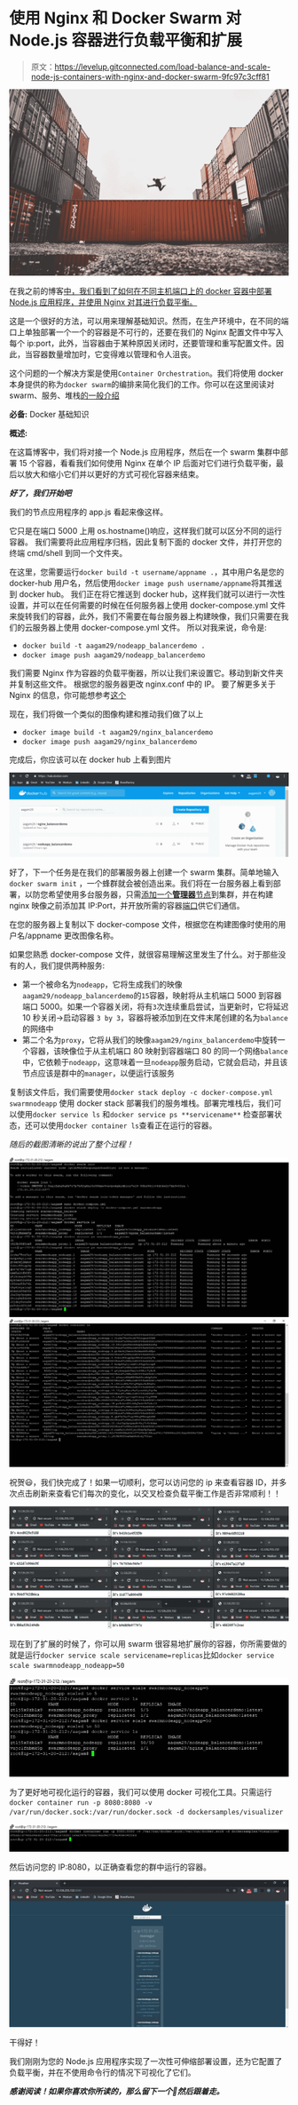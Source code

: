 # 使用 Nginx 和 Docker Swarm 对 Node.js 容器进行负载平衡和扩展

> 原文：<https://levelup.gitconnected.com/load-balance-and-scale-node-js-containers-with-nginx-and-docker-swarm-9fc97c3cff81>

![](img/26fdf8c593e507430457c23f9572dd03.png)

在我之前的博客[中，我们看到了如何在不同主机端口上的 docker 容器中部署 Node.js 应用程序，并使用 Nginx 对其进行负载平衡。](/set-up-a-nginx-load-balancer-for-a-dockerized-node-js-application-6bff1a54655a)

这是一个很好的方法，可以用来理解基础知识。然而，在生产环境中，在不同的端口上单独部署一个一个的容器是不可行的，还要在我们的 Nginx 配置文件中写入每个 ip:port，此外，当容器由于某种原因关闭时，还要管理和重写配置文件。因此，当容器数量增加时，它变得难以管理和令人沮丧。

这个问题的一个解决方案是使用`Container Orchestration`。我们将使用 docker 本身提供的称为`docker swarm`的编排来简化我们的工作。你可以在这里阅读对 swarm、服务、堆栈[的一般介绍](https://docs.docker.com/get-started/part4/)

**必备:** Docker 基础知识

**概述:**

在这篇博客中，我们将对接一个 Node.js 应用程序，然后在一个 swarm 集群中部署 15 个容器，看看我们如何使用 Nginx 在单个 IP 后面对它们进行负载平衡，最后以放大和缩小它们并以更好的方式可视化容器来结束。

***好了，我们开始吧***

我们的节点应用程序的 app.js 看起来像这样。

它只是在端口 5000 上用 os.hostname()响应，这样我们就可以区分不同的运行容器。
我们需要将此应用程序归档，因此复制下面的 docker 文件，并打开您的终端 cmd/shell 到同一个文件夹。

在这里，您需要运行`docker build -t username/appname .`，其中用户名是您的 docker-hub 用户名，然后使用`docker image push username/appname`将其推送到 docker hub。
我们正在将它推送到 docker hub，这样我们就可以进行一次性设置，并可以在任何需要的时候在任何服务器上使用 docker-compose.yml 文件来旋转我们的容器，此外，我们不需要在每台服务器上构建映像，我们只需要在我们的云服务器上使用 docker-compose.yml 文件。
所以对我来说，命令是:

*   `docker build -t aagam29/nodeapp_balancerdemo .`
*   `docker image push aagam29/nodeapp_balancerdemo`

我们需要 Nginx 作为容器的负载平衡器，所以让我们来设置它。移动到新文件夹并复制这些文件。
根据您的服务器更改 nginx.conf 中的 IP。
要了解更多关于 Nginx 的信息，你可能想参考[这个](https://www.nginx.com/)

现在，我们将做一个类似的图像构建和推动我们做了以上

*   `docker image build -t aagam29/nginx_balancerdemo`
*   `docker image push aagam29/nginx_balancerdemo`

完成后，你应该可以在 docker hub 上看到图片

![](img/69b1985d2e0321f850fd9192f9289474.png)

好了，下一个任务是在我们的部署服务器上创建一个 swarm 集群。简单地输入`docker swarm init` ，一个蜂群就会被创造出来。我们将在一台服务器上看到部署，以防您希望使用多台服务器，只需[添加一个**管理器**节点](https://docs.docker.com/engine/swarm/swarm-tutorial/add-nodes/)到集群，并在构建 nginx 映像之前添加其 IP:Port，并开放所需的容器[端口](https://docs.docker.com/engine/swarm/swarm-tutorial/#open-protocols-and-ports-between-the-hosts)供它们通信。

在您的服务器上复制以下 docker-compose 文件，根据您在构建图像时使用的用户名/appname 更改图像名称。

如果您熟悉 docker-compose 文件，就很容易理解这里发生了什么。对于那些没有的人，我们提供两种服务:

*   第一个被命名为`nodeapp`，它将生成我们的映像`aagam29/nodeapp_balancerdemo`的`15`容器，映射将从主机端口 5000 到容器端口 5000。如果一个容器关闭，将有`3`次连续重启尝试，当更新时，它将延迟 10 秒关闭→启动容器
    `3 by 3`，容器将被添加到在文件末尾创建的名为`balance`的网络中
*   第二个名为`proxy`，它将从我们的映像`aagam29/nginx_balancerdemo`中旋转一个容器，该映像位于从主机端口 80 映射到容器端口 80 的同一个网络`balance`中，它依赖于`nodeapp`，这意味着一旦`nodeapp`服务启动，它就会启动，并且该节点应该是群中的`manager`，以便运行该服务

复制该文件后，我们需要使用`docker stack deploy -c docker-compose.yml swarmnodeapp` 使用 docker stack 部署我们的服务堆栈。部署完堆栈后，我们可以使用`docker service ls` 和`docker service ps **servicename**` 检查部署状态，还可以使用`docker container ls`查看正在运行的容器。

*随后的截图清晰的说出了整个过程！*

![](img/58ff16255d04ef5e7f7361a635cd2ffa.png)![](img/13309263b6ce15be96a0dc62a8521f06.png)

祝贺😃，我们快完成了！如果一切顺利，您可以访问您的 ip 来查看容器 ID，并多次点击刷新来查看它们每次的变化，以交叉检查负载平衡工作是否非常顺利！！

![](img/1c9a08e54a79e9d4671c0357dc531e69.png)

现在到了扩展的时候了，你可以用 swarm 很容易地扩展你的容器，你所需要做的就是运行`docker service scale servicename=replicas`比如`docker service scale swarmnodeapp_nodeapp=50`

![](img/4f0cb827b22da74a1618092d9a3a5f94.png)

为了更好地可视化运行的容器，我们可以使用 docker 可视化工具。只需运行`docker container run -p 8080:8080 -v /var/run/docker.sock:/var/run/docker.sock -d dockersamples/visualizer`

![](img/4d71677fdf86bc1546604b48029da043.png)

然后访问您的 IP:8080，以正确查看您的群中运行的容器。

![](img/fd42ecb11f5d52f23679ef14acf6c767.png)

干得好！

我们刚刚为您的 Node.js 应用程序实现了一次性可伸缩部署设置，还为它配置了负载平衡，并在不使用命令行的情况下可视化了它们。

***感谢阅读！如果你喜欢你所读的，那么留下一个👏然后跟着走。***